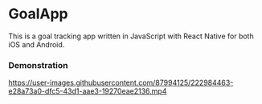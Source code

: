 # GoalApp

This is a goal tracking app written in JavaScript with React Native for both iOS and Android.

### Demonstration
https://user-images.githubusercontent.com/87994125/222984463-e28a73a0-dfc5-43d1-aae3-19270eae2136.mp4
